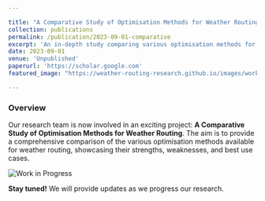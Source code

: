 ```yaml
---

title: "A Comparative Study of Optimisation Methods for Weather Routing"
collection: publications
permalink: /publication/2023-09-01-comparative
excerpt: 'An in-depth study comparing various optimisation methods for weather routing is underway.'
date: 2023-09-01
venue: 'Unpublished'
paperurl: 'https://scholar.google.com'
featured_image: "https://weather-routing-research.github.io/images/work-in-progress.jpg"

---
```


### Overview

Our research team is now involved in an exciting project: **A Comparative Study of Optimisation Methods for Weather Routing**. The aim is to provide a comprehensive comparison of the various optimisation methods available for weather routing, showcasing their strengths, weaknesses, and best use cases.

![Work in Progress](https://weather-routing-research.github.io/images/work-in-progress.jpg)

**Stay tuned!** We will provide updates as we progress our research.
